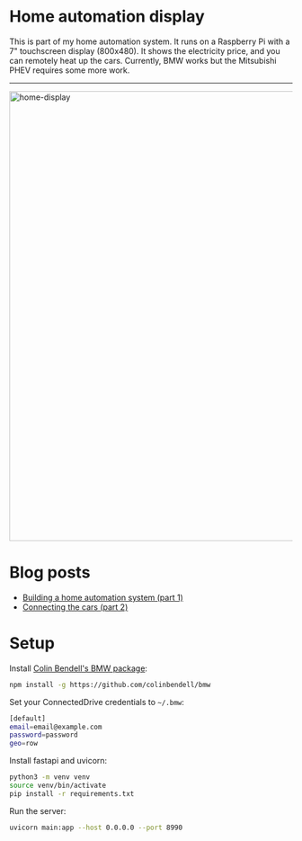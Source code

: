 # Home automation display

This is part of my home automation system. It runs on a Raspberry Pi with a 7" touchscreen display (800x480). It shows the electricity price, and you can remotely heat up the cars. Currently, BMW works but the Mitsubishi PHEV requires some more work.

---

<img width="800" alt="home-display" src="https://github.com/user-attachments/assets/3f65a19d-eb60-4969-888b-ba053e8d12b6" />


# Blog posts

- [Building a home automation system (part 1)](https://kimsalmi.com/posts/2024/home-automation/)
- [Connecting the cars (part 2)](https://kimsalmi.com/posts/2024/home-automation-2/)  

# Setup

Install [Colin Bendell's BMW package](https://github.com/colinbendell/bmw):

```bash
npm install -g https://github.com/colinbendell/bmw
```

Set your ConnectedDrive credentials to `~/.bmw`:
```bash
[default]
email=email@example.com
password=password
geo=row
```

Install fastapi and uvicorn:

```bash
python3 -m venv venv
source venv/bin/activate
pip install -r requirements.txt
```

Run the server:

```bash
uvicorn main:app --host 0.0.0.0 --port 8990
```

